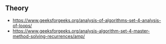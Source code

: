 ## Theory
- https://www.geeksforgeeks.org/analysis-of-algorithms-set-4-analysis-of-loops/
- https://www.geeksforgeeks.org/analysis-algorithm-set-4-master-method-solving-recurrences/amp/

